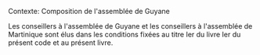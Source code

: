Contexte: Composition de l'assemblée de Guyane

Les conseillers à l'assemblée de Guyane et les conseillers à l'assemblée de Martinique sont élus dans les conditions fixées au titre Ier du livre Ier du présent code et au présent livre.